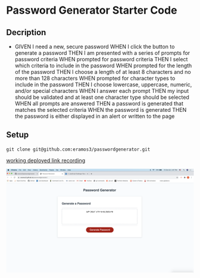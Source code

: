 # Password Generator Starter Code

## Decription

* GIVEN I need a new, secure password
WHEN I click the button to generate a password
THEN I am presented with a series of prompts for password criteria
WHEN prompted for password criteria
THEN I select which criteria to include in the password
WHEN prompted for the length of the password
THEN I choose a length of at least 8 characters and no more than 128 characters
WHEN prompted for character types to include in the password
THEN I choose lowercase, uppercase, numeric, and/or special characters
WHEN I answer each prompt
THEN my input should be validated and at least one character type should be selected
WHEN all prompts are answered
THEN a password is generated that matches the selected criteria
WHEN the password is generated
THEN the password is either displayed in an alert or written to the page
## Setup
```
git clone git@github.com:eramos3/passwordgenerator.git
```
[working deployed link recording](https://drive.google.com/file/d/1BS6FPF023e2SV99eLKUQop-7Yt4Rcs0P/view)

![PasswordGenerator Screeshot](./develop/images/passgen.png)